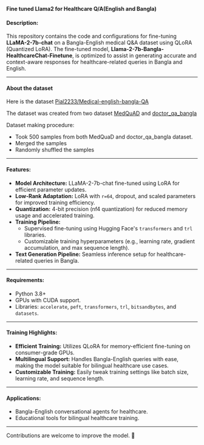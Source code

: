**Fine tuned Llama2 for Healthcare Q/A(English and Bangla)**

#### Description:
This repository contains the code and configurations for fine-tuning **LLaMA-2-7b-chat** on a Bangla-English medical Q&A dataset using QLoRA (Quantized LoRA). The fine-tuned model, **Llama-2-7b-Bangla-HealthcareChat-Finetune**, is optimized to assist in generating accurate and context-aware responses for healthcare-related queries in Bangla and English.

---
#### About the dataset 
Here is the dataset [Pial2233/Medical-english-bangla-QA](https://huggingface.co/datasets/Pial2233/Medical-english-bangla-QA)

The dataset was created from two dataset [MedQuAD](https://www.kaggle.com/datasets/pythonafroz/medquad-medical-question-answer-for-ai-research) and [doctor_qa_bangla](https://huggingface.co/datasets/shetumohanto/doctor_qa_bangla) 

Dataset making procedure:
- Took 500 samples from both MedQuaD and doctor_qa_bangla dataset.
- Merged the samples
- Randomly shuffled the samples
---
#### Features:
- **Model Architecture:** LLaMA-2-7b-chat fine-tuned using LoRA for efficient parameter updates.
- **Low-Rank Adaptation:** LoRA with `r=64`, dropout, and scaled parameters for improved training efficiency.
- **Quantization:** 4-bit precision (nf4 quantization) for reduced memory usage and accelerated training.
- **Training Pipeline:** 
  - Supervised fine-tuning using Hugging Face's `transformers` and `trl` libraries.
  - Customizable training hyperparameters (e.g., learning rate, gradient accumulation, and max sequence length).
- **Text Generation Pipeline:** Seamless inference setup for healthcare-related queries in Bangla.

---

#### Requirements:
- Python 3.8+
- GPUs with CUDA support.
- Libraries: `accelerate`, `peft`, `transformers`, `trl`, `bitsandbytes`, and `datasets`.

---

#### Training Highlights:
- **Efficient Training:** Utilizes QLoRA for memory-efficient fine-tuning on consumer-grade GPUs.
- **Multilingual Support:** Handles Bangla-English queries with ease, making the model suitable for bilingual healthcare use cases.
- **Customizable Training:** Easily tweak training settings like batch size, learning rate, and sequence length.

---

#### Applications:
- Bangla-English conversational agents for healthcare.
- Educational tools for bilingual healthcare training.

---

Contributions are welcome to improve the model. 🚀
